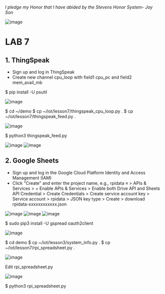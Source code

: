  *I pledge my Honor that I have abided by the Stevens Honor System- Joy Son*

![image](https://user-images.githubusercontent.com/98338109/235005740-2f2de4c3-e717-4b64-aa6b-4774d6d887a8.png)

# LAB 7

## 1. ThingSpeak
- Sign up and log in ThingSpeak
- Create new channel cpu_loop with field1 cpu_pc and field2 mem_avail_mb

$ pip install -U psutil

![image](https://user-images.githubusercontent.com/98338109/235006691-6bfa9429-4b3e-4327-a456-836733ec664f.png)

$ cd ~/demo
$ cp ~/iot/lesson7/thingspeak_cpu_loop.py .
$ cp ~/iot/lesson7/thingspeak_feed.py .

![image](https://user-images.githubusercontent.com/98338109/235006790-0ec338b0-690f-46e5-a52d-b031206f9b88.png)

$ python3 thingspeak_feed.py

![image](https://user-images.githubusercontent.com/98338109/235008640-b0fb8dc8-77f3-4a92-b793-4a112e8f2819.png)
![image](https://user-images.githubusercontent.com/98338109/235010846-f2ffd1af-b982-4248-a761-23ea7f524fb1.png)


## 2. Google Sheets
- Sign up and log in the Google Cloud Platform Identity and Access Management (IAM)
- Click "Create" and enter the project name, e.g., rpidata
    ≡ > APIs & Services > + Enable APIs & Services > Enable both Drive API and Sheets API
    Credential > Create Credentials > Create service account key > Service account > rpidata > JSON key type > Create > download rpidata-xxxxxxxxxxxx.json

![image](https://user-images.githubusercontent.com/98338109/235013191-a9bd89f7-2261-4302-b461-501ee5ccc508.png)
![image](https://user-images.githubusercontent.com/98338109/235013136-3f131498-d332-47fc-b1d1-ec6c931d7b75.png)
![image](https://user-images.githubusercontent.com/98338109/235051347-9f6620a0-45f5-444a-90f9-26c943d55218.png)

$ sudo pip3 install -U gspread oauth2client

![image](https://user-images.githubusercontent.com/98338109/235015583-2ef8d394-cfbd-4efe-9158-b968605b2f98.png)

$ cd demo
$ cp ~/iot/lesson3/system_info.py .
$ cp ~/iot/lesson7/rpi_spreadsheet.py .

![image](https://user-images.githubusercontent.com/98338109/235015663-6b1cf959-3eff-4786-8564-bf1cf153ec0b.png)

Edit rpi_spreadsheet.py

![image](https://user-images.githubusercontent.com/98338109/235057419-2707a571-0426-455e-b2be-8b85a0be31ba.png)

$ python3 rpi_spreadsheet.py
